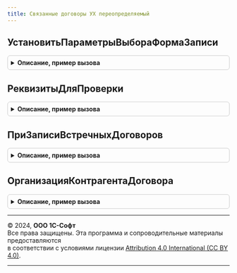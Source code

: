 ```yaml
---
title: Связанные договоры УХ переопределяемый
---
```



## УстановитьПараметрыВыбораФормаЗаписи
<details style="margin: 1em 0; padding: 0.5em; border: 1px solid #ccc; border-radius: 6px;">

<summary style="font-weight: bold; cursor: pointer;">Описание, пример вызова</summary>

```bsl

Процедура УстановитьПараметрыВыбораФормаЗаписи(Запись, ПараметрыВыбораДоговора) Экспорт
```

Пример вызова
```bsl
СвязанныеДоговорыУХПереопределяемый.УстановитьПараметрыВыбораФормаЗаписи(Запись, ПараметрыВыбораДоговора) 
```
</details>

## РеквизитыДляПроверки
<details style="margin: 1em 0; padding: 0.5em; border: 1px solid #ccc; border-radius: 6px;">

<summary style="font-weight: bold; cursor: pointer;">Описание, пример вызова</summary>

```bsl

Функция РеквизитыДляПроверки(ДоговорСсылка) Экспорт
```

Пример вызова
```bsl
Результат = СвязанныеДоговорыУХПереопределяемый.РеквизитыДляПроверки(ДоговорСсылка) 
```
</details>

## ПриЗаписиВстречныхДоговоров
<details style="margin: 1em 0; padding: 0.5em; border: 1px solid #ccc; border-radius: 6px;">

<summary style="font-weight: bold; cursor: pointer;">Описание, пример вызова</summary>

```bsl

Процедура ПриЗаписиВстречныхДоговоров(ДоговорИсточник, ДоговорПриемник, ЭтоПерваяЗапись) Экспорт
```

Пример вызова
```bsl
СвязанныеДоговорыУХПереопределяемый.ПриЗаписиВстречныхДоговоров(ДоговорИсточник, ДоговорПриемник, ЭтоПерваяЗапись) 
```
</details>

## ОрганизацияКонтрагентаДоговора
<details style="margin: 1em 0; padding: 0.5em; border: 1px solid #ccc; border-radius: 6px;">

<summary style="font-weight: bold; cursor: pointer;">Описание, пример вызова</summary>

```bsl

Функция ОрганизацияКонтрагентаДоговора(Договор) Экспорт
```

Пример вызова
```bsl
Результат = СвязанныеДоговорыУХПереопределяемый.ОрганизацияКонтрагентаДоговора(Договор) 
```
</details>

---

© 2024, **ООО 1С-Софт**  
Все права защищены. Эта программа и сопроводительные материалы предоставляются  
в соответствии с условиями лицензии [Attribution 4.0 International (CC BY 4.0)](https://creativecommons.org/licenses/by/4.0/legalcode).

---
